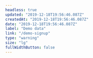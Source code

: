 ```yaml
---
headless: true
updated: "2019-12-18T19:56:46.087Z"
createdAt: "2019-12-18T19:56:46.087Z"
date: "2019-12-18T19:56:46.087Z"
label: "Demo data"
link: "/demo-signup"
type: "warning"
size: "lg"
fullWidthButton: false
---
```

